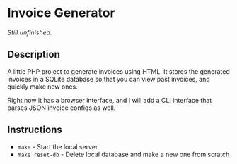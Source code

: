 # Invoice Generator
*Still unfinished.*

## Description
A little PHP project to generate invoices using HTML. It stores the generated invoices in a SQLite database so that you can view past invoices, and quickly make new ones.

Right now it has a browser interface, and I will add a CLI interface that parses JSON invoice configs as well.

## Instructions
* `make` - Start the local server
* `make reset-db` - Delete local database and make a new one from scratch

